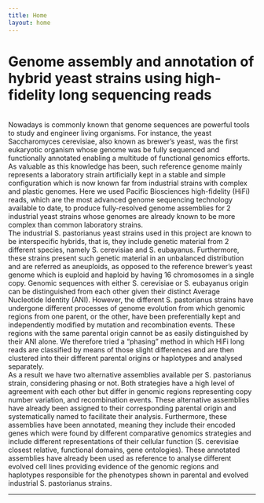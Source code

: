 ```yaml
---
title: Home
layout: home
---
```


Genome assembly and annotation of hybrid yeast strains using high-fidelity long sequencing reads
======
<br>
  Nowadays is commonly known that genome sequences are powerful tools to study and engineer living organisms. For instance, the yeast Saccharomyces cerevisiae, also known as brewer’s yeast, was the first eukaryotic organism whose genome was be fully sequenced and functionally annotated enabling a multitude of functional genomics efforts. As valuable as this knowledge has been, such reference genome mainly represents a laboratory strain artificially kept in a stable and simple configuration which is now known far from industrial strains with complex and plastic genomes. Here we used Pacific Biosciences high-fidelity (HiFi) reads, which are the most advanced genome sequencing technology available to date, to produce fully-resolved genome assemblies for 2 industrial yeast strains whose genomes are already known to be more complex than common laboratory strains. 
<br>
  The industrial S. pastorianus yeast strains used in this project are known to be interspecific hybrids, that is, they include genetic material from 2 different species, namely S. cerevisiae  and S. eubayanus. Furthermore, these strains present such genetic material in an unbalanced distribution and are referred as aneuploids, as opposed to the reference brewer’s yeast genome which is euploid and haploid by having 16 chromosomes in a single copy. Genomic sequences with either S. cerevisiae or S. eubayanus origin can be distinguished from each other given their distinct Average Nucleotide Identity (ANI). However, the different S. pastorianus strains have undergone different processes of genome evolution from which genomic regions from one parent, or the other, have been preferentially kept and independently modified by mutation and recombination events. These regions with the same parental origin cannot be as easily distinguished by their ANI alone. We therefore tried a “phasing” method in which HiFi long reads are classified by means of those slight differences and are then clustered into their different parental origins or haplotypes and analysed separately.
<br>
  As a result we have two alternative assemblies available per S. pastorianus strain, considering phasing or not. Both strategies have a high level of agreement with each other but differ in genomic regions representing copy number variation, and recombination events. These alternative assemblies have already been assigned to their corresponding parental origin and systematically named to facilitate their analysis. Furthermore, these assemblies have been annotated, meaning they include their encoded genes which were found by different comparative genomics strategies and include different representations of their cellular function (S. cerevisiae closest relative, functional domains, gene ontologies). These annotated assemblies have already been used as reference to analyse different evolved cell lines providing evidence of the genomic regions and haplotypes responsible for the phenotypes shown in parental and evolved industrial S. pastorianus strains.


----

[^1]: [It can take up to 10 minutes for changes to your site to publish after you push the changes to GitHub](https://docs.github.com/en/pages/setting-up-a-github-pages-site-with-jekyll/creating-a-github-pages-site-with-jekyll#creating-your-site).

[Just the Docs]: https://just-the-docs.github.io/just-the-docs/
[GitHub Pages]: https://docs.github.com/en/pages
[README]: https://github.com/just-the-docs/just-the-docs-template/blob/main/README.md
[Jekyll]: https://jekyllrb.com
[GitHub Pages / Actions workflow]: https://github.blog/changelog/2022-07-27-github-pages-custom-github-actions-workflows-beta/
[use this template]: https://github.com/just-the-docs/just-the-docs-template/generate
